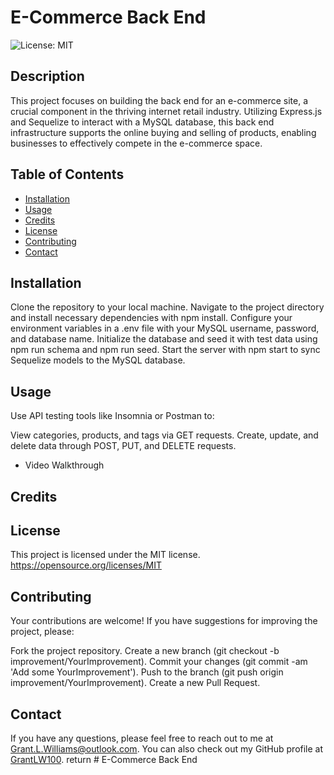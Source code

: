 # E-Commerce Back End

![License: MIT](https://img.shields.io/badge/License-MIT-yellow.svg)

## Description
This project focuses on building the back end for an e-commerce site, a crucial component in the thriving internet retail industry. Utilizing Express.js and Sequelize to interact with a MySQL database, this back end infrastructure supports the online buying and selling of products, enabling businesses to effectively compete in the e-commerce space.

## Table of Contents
* [Installation](#installation)
* [Usage](#usage)
* [Credits](#credits)
* [License](#license)
* [Contributing](#contributing)
* [Contact](#contact)

## Installation
Clone the repository to your local machine.
Navigate to the project directory and install necessary dependencies with npm install.
Configure your environment variables in a .env file with your MySQL username, password, and database name.
Initialize the database and seed it with test data using npm run schema and npm run seed.
Start the server with npm start to sync Sequelize models to the MySQL database.

## Usage
Use API testing tools like Insomnia or Postman to:

View categories, products, and tags via GET requests.
Create, update, and delete data through POST, PUT, and DELETE requests.

- Video Walkthrough

## Credits

## License
This project is licensed under the MIT license.
https://opensource.org/licenses/MIT

## Contributing
Your contributions are welcome! If you have suggestions for improving the project, please:

Fork the project repository.
Create a new branch (git checkout -b improvement/YourImprovement).
Commit your changes (git commit -am 'Add some YourImprovement').
Push to the branch (git push origin improvement/YourImprovement).
Create a new Pull Request.

## Contact
If you have any questions, please feel free to reach out to me at Grant.L.Williams@outlook.com. You can also check out my GitHub profile at [GrantLW100](GrantLW100).
  return # E-Commerce Back End
